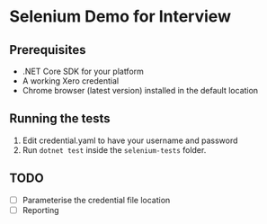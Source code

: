 # Selenium Demo for Interview

## Prerequisites

* .NET Core SDK for your platform
* A working Xero credential
* Chrome browser (latest version) installed in the default location

## Running the tests

1. Edit credential.yaml to have your username and password
1. Run `dotnet test` inside the `selenium-tests` folder.

## TODO

* [ ] Parameterise the credential file location
* [ ] Reporting
